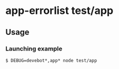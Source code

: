 # app-errorlist test/app

## Usage

### Launching example

```shell
$ DEBUG=devebot*,app* node test/app
```

